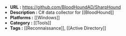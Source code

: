 - **URL :** https://github.com/BloodHoundAD/SharpHound
- **Description :** C# data collector for [[BloodHound]]
- **Platforms :** [[Windows]]
- **Category :** [[Tools]]
- **Tags :** [[Reconnaissance]], [[Active Directory]]